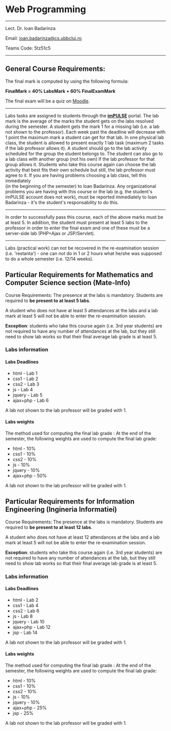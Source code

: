 # Web Programming

****
Lect. Dr. Ioan Badarinza

Email: ioan.badarinza@cs.ubbcluj.ro

Teams Code: 5tz51c5

---

## General Course Requirements:

The final mark is computed by using the following formula:

**FinalMark = 40% LabsMark + 60% FinalExamMark**

The final exam will be a quiz on [Moodle](https://moodle.cs.ubbcluj.ro/).

---

Labs tasks are assigned to students through the **[imPULSE](https://www.cs.ubbcluj.ro/~forest/impulse/)** portal. 
The lab mark is the average of the marks the student gets on the labs resolved during the semester. A student gets the 
mark 1 for a missing lab (i.e. a lab not shown to the professor). Each week past the deadline will decrease with 1 point 
the maximum mark a student can get for that lab. In one physical lab class, the student is allowed to present exactly 1 
lab task (maximum 2 tasks if the lab professor allows it). A student should go to the lab activity scheduled for the 
group the student belongs to. The student can also go to a lab class with another group (not his own) if the lab professor
for that group allows it. Students who take this course again can choose the lab activity that best fits their own schedule 
but still, the lab professor must agree to it. If you are having problems choosing a lab class, tell this immediately  
(in the beginning of the semester) to Ioan Badarinza. Any organizational problems you are having with this course or 
the lab (e.g. the student's imPULSE account does not work), must be reported immediately to Ioan Badarinza - it's the 
student's responsability to do this.

---

In order to successfully pass this course, each of the above marks must be at least 5. In addition, the student must 
present at least 5 labs to the professor in order to enter the final exam and one of these must be a server-side lab 
(PHP+Ajax or JSP/Servlet).

---

Labs (practical work) can not be recovered in the re-examination session (i.e. 'restanta') - one can not do in 1 or 2
hours what he/she was supposed to do a whole semester (i.e. 12/14 weeks). 



## Particular Requirements for Mathematics and Computer Science section (Mate-Info)
Course Requirements:
The presence at the labs is mandatory. Students are required to **be present to at least 5 labs**.

A student who does not have at least 5 attendances at the labs and a lab mark at least 5 will not be able to enter the re-examination session.

**Exception**: students who take this course again (i.e. 3rd year students) are not required to have any number of attendances
at the lab, but they still need to show lab works so that their final average lab grade is at least 5.

### Labs information

#### Labs Deadlines

- html - Lab 1
- css1 - Lab 2
- css2 - Lab 3
- js - Lab 4
- jquery - Lab 5
- ajax+php - Lab 6

A lab not shown to the lab professor will be graded with 1.

#### Labs weights
The method used for computing the final lab grade : At the end of the semester, the following weights are used to
compute the final lab grade:

- html - 10%
- css1 - 10%
- css2 - 10%
- js - 10%
- jquery - 10%
- ajax+php - 50%

A lab not shown to the lab professor will be graded with 1.


## Particular Requirements for Information Engineering (Ingineria Informatiei)
Course Requirements:
The presence at the labs is mandatory. Students are required to **be present to at least 12 labs**.

A student who does not have at least 12 attendances
at the labs and a lab mark at least 5 will not be able to enter the re-examination session.

**Exception**: students who take this course again (i.e. 3rd year students) are not required to have any number of attendances
at the lab, but they still need to show lab works so that their final average lab grade is at least 5.

### Labs information

#### Labs Deadlines

- html - Lab 2
- css1 - Lab 4
- css2 - Lab 6
- js - Lab 8
- jquery - Lab 10 
- ajax+php - Lab 12
- jsp - Lab 14

A lab not shown to the lab professor will be graded with 1.

#### Labs weights
The method used for computing the final lab grade : At the end of the semester, the following weights are used to
compute the final lab grade:

 - html - 10%
 - css1 - 10%
 - css2 - 10%
 - js - 10%
 - jquery - 10%
 - ajax+php - 25%
 - jsp - 25%

A lab not shown to the lab professor will be graded with 1.


